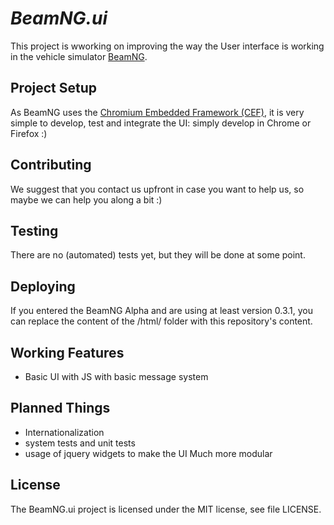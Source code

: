# _BeamNG.ui_

This project is wworking on improving the way the User interface is working in the vehicle simulator [BeamNG](http://www.beamng.com).

## Project Setup

As BeamNG uses the [Chromium Embedded Framework (CEF)](https://code.google.com/p/chromiumembedded/), it is very simple to develop, test and integrate the UI: simply develop in Chrome or Firefox :)

## Contributing

We suggest that you contact us upfront in case you want to help us, so maybe we can help you along a bit :)

## Testing

There are no (automated) tests yet, but they will be done at some point.

## Deploying

If you entered the BeamNG Alpha and are using at least version 0.3.1, you can replace the content of the /html/ folder with this repository's content.

## Working Features

* Basic UI with JS with basic message system

## Planned Things

* Internationalization
* system tests and unit tests
* usage of jquery widgets to make the UI Much more modular

## License

The BeamNG.ui project is licensed under the MIT license, see file LICENSE.
